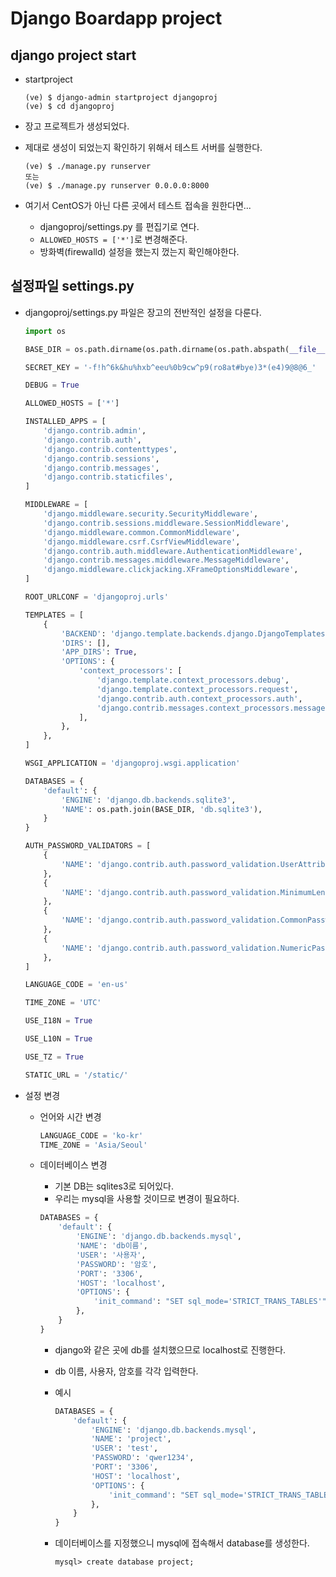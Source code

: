 # Django Boardapp project

## django project start

- startproject

    ```
    (ve) $ django-admin startproject djangoproj
    (ve) $ cd djangoproj
    ```

- 장고 프로젝트가 생성되었다.
- 제대로 생성이 되었는지 확인하기 위해서 테스트 서버를 실행한다.

    ```
    (ve) $ ./manage.py runserver
    또는
    (ve) $ ./manage.py runserver 0.0.0.0:8000
    ```

- 여기서 CentOS가 아닌 다른 곳에서 테스트 접속을 원한다면...
    - djangoproj/settings.py 를 편집기로 연다.
    - `ALLOWED_HOSTS = ['*']`로 변경해준다.
    - 방화벽(firewalld) 설정을 했는지 껐는지 확인해야한다.

## 설정파일 settings.py

- djangoproj/settings.py 파일은 장고의 전반적인 설정을 다룬다.

    ```python
    import os

    BASE_DIR = os.path.dirname(os.path.dirname(os.path.abspath(__file__)))

    SECRET_KEY = '-f!h^6k&hu%hxb^eeu%0b9cw^p9(ro8at#bye)3*(e4)9@8@6_'

    DEBUG = True

    ALLOWED_HOSTS = ['*']

    INSTALLED_APPS = [
        'django.contrib.admin',
        'django.contrib.auth',
        'django.contrib.contenttypes',
        'django.contrib.sessions',
        'django.contrib.messages',
        'django.contrib.staticfiles',
    ]

    MIDDLEWARE = [
        'django.middleware.security.SecurityMiddleware',
        'django.contrib.sessions.middleware.SessionMiddleware',
        'django.middleware.common.CommonMiddleware',
        'django.middleware.csrf.CsrfViewMiddleware',
        'django.contrib.auth.middleware.AuthenticationMiddleware',
        'django.contrib.messages.middleware.MessageMiddleware',
        'django.middleware.clickjacking.XFrameOptionsMiddleware',
    ]

    ROOT_URLCONF = 'djangoproj.urls'

    TEMPLATES = [
        {
            'BACKEND': 'django.template.backends.django.DjangoTemplates',
            'DIRS': [],
            'APP_DIRS': True,
            'OPTIONS': {
                'context_processors': [
                    'django.template.context_processors.debug',
                    'django.template.context_processors.request',
                    'django.contrib.auth.context_processors.auth',
                    'django.contrib.messages.context_processors.messages',
                ],
            },
        },
    ]

    WSGI_APPLICATION = 'djangoproj.wsgi.application'

    DATABASES = {
        'default': {
            'ENGINE': 'django.db.backends.sqlite3',
            'NAME': os.path.join(BASE_DIR, 'db.sqlite3'),
        }
    }

    AUTH_PASSWORD_VALIDATORS = [
        {
            'NAME': 'django.contrib.auth.password_validation.UserAttributeSimilarityValidator',
        },
        {
            'NAME': 'django.contrib.auth.password_validation.MinimumLengthValidator',
        },
        {
            'NAME': 'django.contrib.auth.password_validation.CommonPasswordValidator',
        },
        {
            'NAME': 'django.contrib.auth.password_validation.NumericPasswordValidator',
        },
    ]

    LANGUAGE_CODE = 'en-us'

    TIME_ZONE = 'UTC'

    USE_I18N = True

    USE_L10N = True

    USE_TZ = True

    STATIC_URL = '/static/'
    ```

- 설정 변경

    - 언어와 시간 변경

        ```python
        LANGUAGE_CODE = 'ko-kr'
        TIME_ZONE = 'Asia/Seoul'
        ```
    
    - 데이터베이스 변경
        - 기본 DB는 sqlites3로 되어있다.
        - 우리는 mysql을 사용할 것이므로 변경이 필요하다.

        ```python
        DATABASES = {
            'default': {
                'ENGINE': 'django.db.backends.mysql',
                'NAME': 'db이름',
                'USER': '사용자',
                'PASSWORD': '암호',
                'PORT': '3306',
                'HOST': 'localhost',
                'OPTIONS': {
                    'init_command': "SET sql_mode='STRICT_TRANS_TABLES'",
                },
            }
        }
        ```
        - django와 같은 곳에 db를 설치했으므로 localhost로 진행한다.
        - db 이름, 사용자, 암호를 각각 입력한다.
        - 예시
            ```python
            DATABASES = {
                'default': {
                    'ENGINE': 'django.db.backends.mysql',
                    'NAME': 'project',
                    'USER': 'test',
                    'PASSWORD': 'qwer1234',
                    'PORT': '3306',
                    'HOST': 'localhost',
                    'OPTIONS': {
                        'init_command': "SET sql_mode='STRICT_TRANS_TABLES'",
                    },
                }
            }
            ```
        - 데이터베이스를 지정했으니 mysql에 접속해서 database를 생성한다.

            ```
            mysql> create database project;
            ```